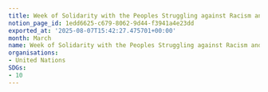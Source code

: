 ```yaml
---
title: Week of Solidarity with the Peoples Struggling against Racism and Racial Discrimination
notion_page_id: 1edd6625-c679-8062-9d44-f3941a4e23dd
exported_at: '2025-08-07T15:42:27.475701+00:00'
month: March
name: Week of Solidarity with the Peoples Struggling against Racism and Racial Discrimination
organisations:
- United Nations
SDGs:
- 10
---
```


